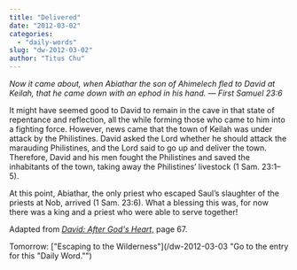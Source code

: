 ```yaml
---
title: "Delivered"
date: "2012-03-02"
categories: 
  - "daily-words"
slug: "dw-2012-03-02"
author: "Titus Chu"
---
```


_Now it came about, when Abiathar the son of Ahimelech fled to David at Keilah, that he came down with an ephod in his hand. — First Samuel 23:6_

It might have seemed good to David to remain in the cave in that state of repentance and reflection, all the while forming those who came to him into a fighting force. However, news came that the town of Keilah was under attack by the Philistines. David asked the Lord whether he should attack the marauding Philistines, and the Lord said to go up and deliver the town. Therefore, David and his men fought the Philistines and saved the inhabitants of the town, taking away the Philistines’ livestock (1 Sam. 23:1–5).

At this point, Abiathar, the only priest who escaped Saul’s slaughter of the priests at Nob, arrived (1 Sam. 23:6). What a blessing this was, for now there was a king and a priest who were able to serve together!

Adapted from _[David: After God's Heart,](/book-david "Go to the listing for this book.")_ page 67.

Tomorrow: ["Escaping to the Wilderness"](/dw-2012-03-03 "Go to the entry for this "Daily Word."")
